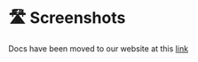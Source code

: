 # 🛣️ Screenshots

Docs have been moved to our website at this [link](https://tomatophp.com/en/open-source/filament-menus)
